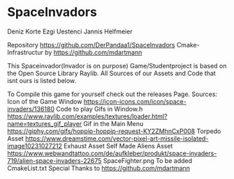 # SpaceInvadors
Deniz Korte
Ezgi Uestenci 
Jannis Helfmeier

Repository https://github.com/DerPandaa1/SpaceInvadors
Cmake-Infrastructur by https://github.com/mdartmann

This Spaceinvador(Invador is on purpose) Game/Studentproject is based on the Open Source Library Raylib.
All Sources of our Assets and Code that isnt ours is listed below.

To Compile this game for yourself check out the releases Page.
Sources:
Icon of the Game Window         https://icon-icons.com/icon/space-invaders/136180
Code to play Gifs in Window.h 	https://www.raylib.com/examples/textures/loader.html?name=textures_gif_player
Gif in the Main Menu         	  https://giphy.com/gifs/hoppip-hoppip-request-KY2ZMhnCxP008
Torpedo Asset		  	            https://www.dreamstime.com/vector-pixel-art-missile-isolated-image10231027212
Exhaust	Asset  			            Self Made
Aliens Asset			              https://www.webwandtattoo.com/de/aufkleber/produkt/space-invaders-719/alien-space-invaders-22675
SpaceFighter.png		            To be added
CmakeList.txt                   Special Thanks to https://github.com/mdartmann



